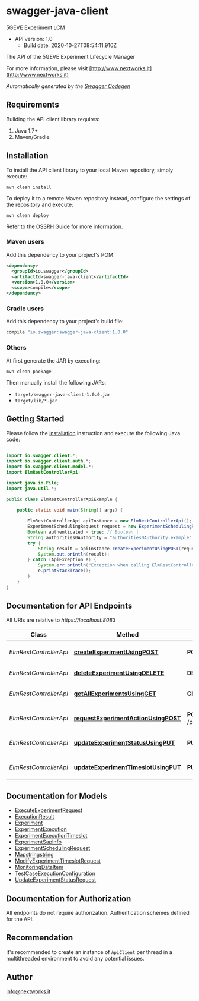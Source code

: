 # swagger-java-client

5GEVE Experiment LCM
- API version: 1.0
  - Build date: 2020-10-27T08:54:11.910Z

The API of the 5GEVE Experiment Lifecycle Manager

  For more information, please visit [http://www.nextworks.it](http://www.nextworks.it)

*Automatically generated by the [Swagger Codegen](https://github.com/swagger-api/swagger-codegen)*


## Requirements

Building the API client library requires:
1. Java 1.7+
2. Maven/Gradle

## Installation

To install the API client library to your local Maven repository, simply execute:

```shell
mvn clean install
```

To deploy it to a remote Maven repository instead, configure the settings of the repository and execute:

```shell
mvn clean deploy
```

Refer to the [OSSRH Guide](http://central.sonatype.org/pages/ossrh-guide.html) for more information.

### Maven users

Add this dependency to your project's POM:

```xml
<dependency>
  <groupId>io.swagger</groupId>
  <artifactId>swagger-java-client</artifactId>
  <version>1.0.0</version>
  <scope>compile</scope>
</dependency>
```

### Gradle users

Add this dependency to your project's build file:

```groovy
compile "io.swagger:swagger-java-client:1.0.0"
```

### Others

At first generate the JAR by executing:

```shell
mvn clean package
```

Then manually install the following JARs:

* `target/swagger-java-client-1.0.0.jar`
* `target/lib/*.jar`

## Getting Started

Please follow the [installation](#installation) instruction and execute the following Java code:

```java

import io.swagger.client.*;
import io.swagger.client.auth.*;
import io.swagger.client.model.*;
import ElmRestControllerApi;

import java.io.File;
import java.util.*;

public class ElmRestControllerApiExample {

    public static void main(String[] args) {
        
        ElmRestControllerApi apiInstance = new ElmRestControllerApi();
        ExperimentSchedulingRequest request = new ExperimentSchedulingRequest(); // ExperimentSchedulingRequest | request
        Boolean authenticated = true; // Boolean | 
        String authorities0Authority = "authorities0Authority_example"; // String | 
        try {
            String result = apiInstance.createExperimentUsingPOST(request, authenticated, authorities0Authority);
            System.out.println(result);
        } catch (ApiException e) {
            System.err.println("Exception when calling ElmRestControllerApi#createExperimentUsingPOST");
            e.printStackTrace();
        }
    }
}

```

## Documentation for API Endpoints

All URIs are relative to *https://localhost:8083*

Class | Method | HTTP request | Description
------------ | ------------- | ------------- | -------------
*ElmRestControllerApi* | [**createExperimentUsingPOST**](docs/ElmRestControllerApi.md#createExperimentUsingPOST) | **POST** /portal/elm/experiment | Request experiment schedule
*ElmRestControllerApi* | [**deleteExperimentUsingDELETE**](docs/ElmRestControllerApi.md#deleteExperimentUsingDELETE) | **DELETE** /portal/elm/experiment/{expId} | Delete experiment
*ElmRestControllerApi* | [**getAllExperimentsUsingGET**](docs/ElmRestControllerApi.md#getAllExperimentsUsingGET) | **GET** /portal/elm/experiment | Retrieve list of experiments
*ElmRestControllerApi* | [**requestExperimentActionUsingPOST**](docs/ElmRestControllerApi.md#requestExperimentActionUsingPOST) | **POST** /portal/elm/experiment/{expId}/action/{action} | Request experiment action
*ElmRestControllerApi* | [**updateExperimentStatusUsingPUT**](docs/ElmRestControllerApi.md#updateExperimentStatusUsingPUT) | **PUT** /portal/elm/experiment/{expId}/status | Update experiment status
*ElmRestControllerApi* | [**updateExperimentTimeslotUsingPUT**](docs/ElmRestControllerApi.md#updateExperimentTimeslotUsingPUT) | **PUT** /portal/elm/experiment/{expId}/timeslot | Update experiment timeslot


## Documentation for Models

 - [ExecuteExperimentRequest](docs/ExecuteExperimentRequest.md)
 - [ExecutionResult](docs/ExecutionResult.md)
 - [Experiment](docs/Experiment.md)
 - [ExperimentExecution](docs/ExperimentExecution.md)
 - [ExperimentExecutionTimeslot](docs/ExperimentExecutionTimeslot.md)
 - [ExperimentSapInfo](docs/ExperimentSapInfo.md)
 - [ExperimentSchedulingRequest](docs/ExperimentSchedulingRequest.md)
 - [Mapstringstring](docs/Mapstringstring.md)
 - [ModifyExperimentTimeslotRequest](docs/ModifyExperimentTimeslotRequest.md)
 - [MonitoringDataItem](docs/MonitoringDataItem.md)
 - [TestCaseExecutionConfiguration](docs/TestCaseExecutionConfiguration.md)
 - [UpdateExperimentStatusRequest](docs/UpdateExperimentStatusRequest.md)


## Documentation for Authorization

All endpoints do not require authorization.
Authentication schemes defined for the API:

## Recommendation

It's recommended to create an instance of `ApiClient` per thread in a multithreaded environment to avoid any potential issues.

## Author

info@nextworks.it

